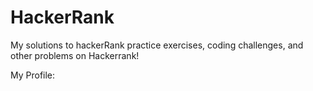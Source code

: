 # HackerRank
My solutions to hackerRank practice exercises, coding challenges, and other problems on Hackerrank!

My Profile:
